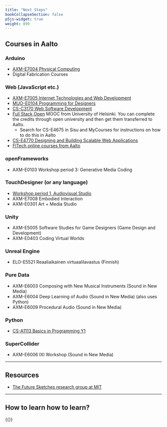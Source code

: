 ```yaml
---
title: "Next Steps"
bookCollapseSection: false
p5js-widget: true
weight: 899
---
```


## Courses in Aalto

### Arduino

- [AXM-E7004 Physical Computing](https://sisu.aalto.fi/student/courseunit/aalto-CU-1150932207-20220801/brochure)
- Digital Fabrication Courses

### Web (JavaScript etc.)

- [AXM-E7005 Internet Technologies and Web Development](https://sisu.aalto.fi/student/courseunit/aalto-CU-1150932211-20220801/brochure)
- [MUO-E0104 Programming for Designers](https://sisu.aalto.fi/student/courseunit/aalto-CU-1150932450-20220801/brochure)
- [CS-C3170 Web Software Development](https://sisu.aalto.fi/student/courseunit/otm-b315be41-994c-4441-8719-b8030dc49479/brochure)
- [Full Stack Open](https://fullstackopen.com/en/) MOOC from University of Helsinki. You can complete the credits through open university and then get them transferred to Aalto.
  - Search for CS-E4675 in Sisu and MyCourses for instructions on how to do this in Aalto
- [CS-E4770 Designing and Building Scalable Web Applications](https://sisu.aalto.fi/student/courseunit/aalto-CU-1150933377-20220801/brochure)
- [FITech online courses from Aalto](https://fitech101.aalto.fi/)

### openFrameworks

- AXM-E0103 Workshop period 3: Generative Media Coding

### TouchDesigner (or any language)

- [Workshop period 1, Audiovisual Studio](https://sisu.aalto.fi/student/courseunit/aalto-CU-1150932525-20220801/completion-methods)
- AXM-E7008 Embodied Interaction
- AXM-E0301 Art + Media Studio

### Unity

- AXM-E5005 Software Studies for Game Designers (Game Design and Development)
- AXM-E0403 Coding Virtual Worlds

### Unreal Engine

- ELO-E5521 Reaaliaikainen virtuaalilavastus (Finnish)

### Pure Data

- AXM-E6003 Composing with New Musical Instruments (Sound in New Media)
- AXM-E6004 Deep Learning of Audio (Sound in New Media) (also uses Python)
- AXM-E6009 Procedural Audio (Sound in New Media)

### Python

- [CS-A1113 Basics in Programming Y1](https://sisu.aalto.fi/student/courseunit/otm-09489bfa-013e-487a-95ae-c80f912bc0ec/brochure)

### SuperCollider

- AXM-E6006 IXI Workshop (Sound in New Media)

---

## Resources

- [The Future Sketches research group at MIT](https://www.media.mit.edu/groups/future-sketches/overview/)

--- 

## How to learn how to learn?

{{<youtube FJn6_dCp-BM>}}